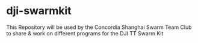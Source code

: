 # dji-swarmkit
This Repository will be used by the Concordia Shanghai Swarm Team Club to share &amp; work on different programs for the DJI TT Swarm Kit
